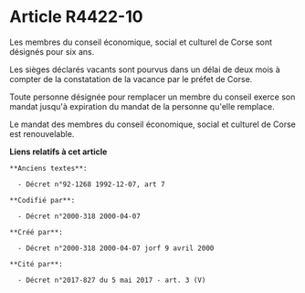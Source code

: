# Article R4422-10

Les membres du conseil économique, social et culturel de Corse sont désignés pour six ans.

Les sièges déclarés vacants sont pourvus dans un délai de deux mois à compter de la constatation de la vacance par le préfet
de Corse.

Toute personne désignée pour remplacer un membre du conseil exerce son mandat jusqu'à expiration du mandat de la personne
qu'elle remplace.

Le mandat des membres du conseil économique, social et culturel de Corse est renouvelable.

**Liens relatifs à cet article**

	**Anciens textes**:

	  - Décret n°92-1268 1992-12-07, art 7

	**Codifié par**:

	  - Décret n°2000-318 2000-04-07

	**Créé par**:

	  - Décret n°2000-318 2000-04-07 jorf 9 avril 2000

	**Cité par**:

	  - Décret n°2017-827 du 5 mai 2017 - art. 3 (V)
